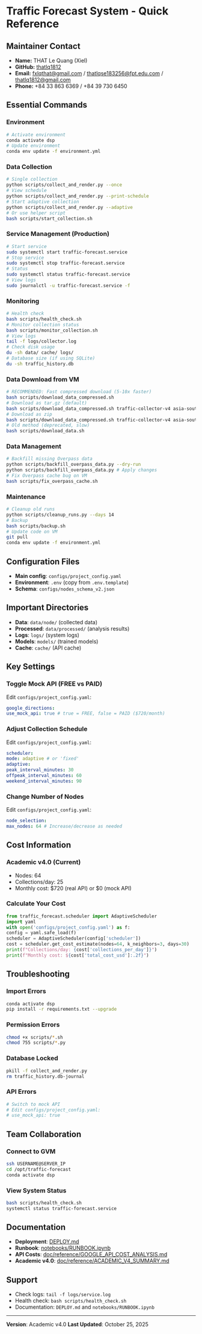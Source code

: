 # Traffic Forecast System - Quick Reference
## Maintainer Contact
- **Name:** THAT Le Quang (Xiel)
- **GitHub:** [thatlq1812](https://github.com/thatlq1812)
- **Email:** fxlqthat@gmail.com / thatlqse183256@fpt.edu.com / thatlq1812@gmail.com
- **Phone:** +84 33 863 6369 / +84 39 730 6450
## Essential Commands
### Environment
```bash
# Activate environment
conda activate dsp
# Update environment
conda env update -f environment.yml
```
### Data Collection
```bash
# Single collection
python scripts/collect_and_render.py --once
# View schedule
python scripts/collect_and_render.py --print-schedule
# Start adaptive collection
python scripts/collect_and_render.py --adaptive
# Or use helper script
bash scripts/start_collection.sh
```
### Service Management (Production)
```bash
# Start service
sudo systemctl start traffic-forecast.service
# Stop service
sudo systemctl stop traffic-forecast.service
# Status
sudo systemctl status traffic-forecast.service
# View logs
sudo journalctl -u traffic-forecast.service -f
```
### Monitoring
```bash
# Health check
bash scripts/health_check.sh
# Monitor collection status
bash scripts/monitor_collection.sh
# View logs
tail -f logs/collector.log
# Check disk usage
du -sh data/ cache/ logs/
# Database size (if using SQLite)
du -sh traffic_history.db
```
### Data Download from VM
```bash
# RECOMMENDED: Fast compressed download (5-10x faster)
bash scripts/download_data_compressed.sh
# Download as tar.gz (default)
bash scripts/download_data_compressed.sh traffic-collector-v4 asia-southeast1-b ./data/downloads/my_data tar.gz
# Download as zip
bash scripts/download_data_compressed.sh traffic-collector-v4 asia-southeast1-b ./data/downloads/my_data zip
# Old method (deprecated, slow)
bash scripts/download_data.sh
```
### Data Management
```bash
# Backfill missing Overpass data
python scripts/backfill_overpass_data.py --dry-run
python scripts/backfill_overpass_data.py # Apply changes
# Fix Overpass cache bug on VM
bash scripts/fix_overpass_cache.sh
```
### Maintenance
```bash
# Cleanup old runs
python scripts/cleanup_runs.py --days 14
# Backup
bash scripts/backup.sh
# Update code on VM
git pull
conda env update -f environment.yml
```
## Configuration Files
- **Main config**: `configs/project_config.yaml`
- **Environment**: `.env` (copy from `.env.template`)
- **Schema**: `configs/nodes_schema_v2.json`
## Important Directories
- **Data**: `data/node/` (collected data)
- **Processed**: `data/processed/` (analysis results)
- **Logs**: `logs/` (system logs)
- **Models**: `models/` (trained models)
- **Cache**: `cache/` (API cache)
## Key Settings
### Toggle Mock API (FREE vs PAID)
Edit `configs/project_config.yaml`:
```yaml
google_directions:
use_mock_api: true # true = FREE, false = PAID ($720/month)
```
### Adjust Collection Schedule
Edit `configs/project_config.yaml`:
```yaml
scheduler:
mode: adaptive # or 'fixed'
adaptive:
peak_interval_minutes: 30
offpeak_interval_minutes: 60
weekend_interval_minutes: 90
```
### Change Number of Nodes
Edit `configs/project_config.yaml`:
```yaml
node_selection:
max_nodes: 64 # Increase/decrease as needed
```
## Cost Information
### Academic v4.0 (Current)
- Nodes: 64
- Collections/day: 25
- Monthly cost: $720 (real API) or $0 (mock API)
### Calculate Your Cost
```python
from traffic_forecast.scheduler import AdaptiveScheduler
import yaml
with open('configs/project_config.yaml') as f:
config = yaml.safe_load(f)
scheduler = AdaptiveScheduler(config['scheduler'])
cost = scheduler.get_cost_estimate(nodes=64, k_neighbors=3, days=30)
print(f"Collections/day: {cost['collections_per_day']}")
print(f"Monthly cost: ${cost['total_cost_usd']:.2f}")
```
## Troubleshooting
### Import Errors
```bash
conda activate dsp
pip install -r requirements.txt --upgrade
```
### Permission Errors
```bash
chmod +x scripts/*.sh
chmod 755 scripts/*.py
```
### Database Locked
```bash
pkill -f collect_and_render.py
rm traffic_history.db-journal
```
### API Errors
```bash
# Switch to mock API
# Edit configs/project_config.yaml:
# use_mock_api: true
```
## Team Collaboration
### Connect to GVM
```bash
ssh USERNAME@SERVER_IP
cd /opt/traffic-forecast
conda activate dsp
```
### View System Status
```bash
bash scripts/health_check.sh
systemctl status traffic-forecast.service
```
## Documentation
- **Deployment**: [DEPLOY.md](DEPLOY.md)
- **Runbook**: [notebooks/RUNBOOK.ipynb](notebooks/RUNBOOK.ipynb)
- **API Costs**: [doc/reference/GOOGLE_API_COST_ANALYSIS.md](doc/reference/GOOGLE_API_COST_ANALYSIS.md)
- **Academic v4.0**: [doc/reference/ACADEMIC_V4_SUMMARY.md](doc/reference/ACADEMIC_V4_SUMMARY.md)
## Support
- Check logs: `tail -f logs/service.log`
- Health check: `bash scripts/health_check.sh`
- Documentation: `DEPLOY.md` and `notebooks/RUNBOOK.ipynb`
---
**Version**: Academic v4.0 
**Last Updated**: October 25, 2025
